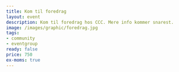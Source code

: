 ```yaml
---
title: Kom til foredrag
layout: event
description: Kom til foredrag hos CCC. Mere info kommer snarest.
image: /images/graphic/foredrag.jpg
tags:
- community
- eventgroup
ready: false
price: 750
ex-moms: true
---
```

